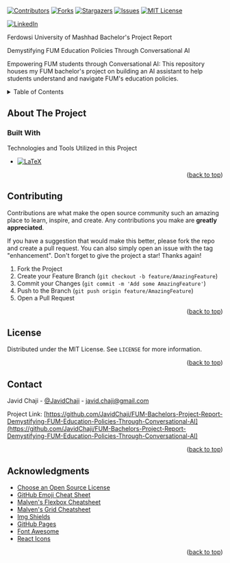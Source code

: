 <a name="readme-top"></a>

[![Contributors][Contributors-Shield]][Contributors-URL]
[![Forks][Forks-Shield]][Forks-URL]
[![Stargazers][Stars-Shield]][Stars-URL]
[![Issues][Issues-Shield]][Issues-URL]
[![MIT License][License-Shield]][License-URL]

[![LinkedIn][LinkedIn-Shield]][Javid-LinkedIn-URL]

Ferdowsi University of Mashhad Bachelor's Project Report 

Demystifying FUM Education Policies Through Conversational AI

Empowering FUM students through Conversational AI: This repository houses my FUM bachelor's project on building an AI assistant to help students understand and navigate FUM's education policies.



<!-- TABLE OF CONTENTS -->
<details>
  <summary>Table of Contents</summary>
  <ol>
    <li>
      <a href="#about-the-project">About The Project</a>
      <ul>
        <li><a href="#built-with">Built With</a></li>
      </ul>
    </li>
    <li>
      <a href="#getting-started">Getting Started</a>
      <ul>
        <li><a href="#prerequisites">Prerequisites</a></li>
        <li><a href="#installation">Installation</a></li>
      </ul>
    </li>
    <li><a href="#usage">Usage</a></li>
    <li><a href="#roadmap">Roadmap</a></li>
    <li><a href="#contributing">Contributing</a></li>
    <li><a href="#license">License</a></li>
    <li><a href="#contact">Contact</a></li>
    <li><a href="#acknowledgments">Acknowledgments</a></li>
  </ol>
</details>



<!-- ABOUT THE PROJECT -->
## About The Project



### Built With

Technologies and Tools Utilized in this Project

* [![LaTeX][LaTeX-Shield]][LaTeX-URL]

<p align="right">(<a href="#readme-top">back to top</a>)</p>



<!-- CONTRIBUTING -->
## Contributing

Contributions are what make the open source community such an amazing place to learn, inspire, and create. Any contributions you make are **greatly appreciated**.

If you have a suggestion that would make this better, please fork the repo and create a pull request. You can also simply open an issue with the tag "enhancement".
Don't forget to give the project a star! Thanks again!

1. Fork the Project
2. Create your Feature Branch (`git checkout -b feature/AmazingFeature`)
3. Commit your Changes (`git commit -m 'Add some AmazingFeature'`)
4. Push to the Branch (`git push origin feature/AmazingFeature`)
5. Open a Pull Request

<p align="right">(<a href="#readme-top">back to top</a>)</p>



<!-- LICENSE -->
## License

Distributed under the MIT License. See `LICENSE` for more information.

<p align="right">(<a href="#readme-top">back to top</a>)</p>



<!-- CONTACT -->
## Contact

Javid Chaji - [@JavidChaji](https://twitter.com/JavidChaji) - javid.chaji@gmail.com

Project Link: [https://github.com/JavidChaji/FUM-Bachelors-Project-Report-Demystifying-FUM-Education-Policies-Through-Conversational-AI](https://github.com/JavidChaji/FUM-Bachelors-Project-Report-Demystifying-FUM-Education-Policies-Through-Conversational-AI)

<p align="right">(<a href="#readme-top">back to top</a>)</p>



<!-- ACKNOWLEDGMENTS -->
## Acknowledgments

* [Choose an Open Source License](https://choosealicense.com)
* [GitHub Emoji Cheat Sheet](https://www.webpagefx.com/tools/emoji-cheat-sheet)
* [Malven's Flexbox Cheatsheet](https://flexbox.malven.co/)
* [Malven's Grid Cheatsheet](https://grid.malven.co/)
* [Img Shields](https://shields.io)
* [GitHub Pages](https://pages.github.com)
* [Font Awesome](https://fontawesome.com)
* [React Icons](https://react-icons.github.io/react-icons/search)

<p align="right">(<a href="#readme-top">back to top</a>)</p>



<!-- MARKDOWN LINKS & IMAGES -->
<!-- https://www.markdownguide.org/basic-syntax/#reference-style-links -->
<!-- https://ileriayo.github.io/markdown-badges/ -->

<!-- Contributors -->
[Contributors-Shield]: https://img.shields.io/github/contributors/javidchaji/FUM-Bachelors-Project-Report-Demystifying-FUM-Education-Policies-Through-Conversational-AI.svg?style=for-the-badge

[Contributors-URL]: https://github.com/javidchaji/FUM-Bachelors-Project-Report-Demystifying-FUM-Education-Policies-Through-Conversational-AI/graphs/contributors


<!-- Forks -->
[Forks-Shield]: https://img.shields.io/github/forks/javidchaji/FUM-Bachelors-Project-Report-Demystifying-FUM-Education-Policies-Through-Conversational-AI.svg?style=for-the-badge

[Forks-URL]: https://github.com/javidchaji/FUM-Bachelors-Project-Report-Demystifying-FUM-Education-Policies-Through-Conversational-AI/network/members


<!-- Stars -->
[Stars-Shield]: https://img.shields.io/github/stars/javidchaji/FUM-Bachelors-Project-Report-Demystifying-FUM-Education-Policies-Through-Conversational-AI.svg?style=for-the-badge

[Stars-URL]: https://github.com/javidchaji/FUM-Bachelors-Project-Report-Demystifying-FUM-Education-Policies-Through-Conversational-AI/stargazers


<!-- Issues -->
[Issues-Shield]: https://img.shields.io/github/issues/javidchaji/FUM-Bachelors-Project-Report-Demystifying-FUM-Education-Policies-Through-Conversational-AI.svg?style=for-the-badge

[Issues-URL]: https://github.com/javidchaji/FUM-Bachelors-Project-Report-Demystifying-FUM-Education-Policies-Through-Conversational-AI/issues


<!-- License -->
[License-Shield]: https://img.shields.io/github/license/javidchaji/FUM-Bachelors-Project-Report-Demystifying-FUM-Education-Policies-Through-Conversational-AI.svg?style=for-the-badge

[License-URL]: https://github.com/javidchaji/FUM-Bachelors-Project-Report-Demystifying-FUM-Education-Policies-Through-Conversational-AI/blob/master/LICENSE


<!-- LinkedIn -->
[LinkedIn-Shield]: https://img.shields.io/badge/linkedin-%230077B5.svg?style=for-the-badge&logo=linkedin&logoColor=white

[Javid-LinkedIn-URL]: https://linkedin.com/in/javidchaji


<!-- LaTeX -->
[LaTeX-Shield]: https://img.shields.io/badge/LaTeX-47A141?style=for-the-badge&logo=LaTeX&logoColor=white

[LaTeX-URL]: https://www.latex-project.org/
